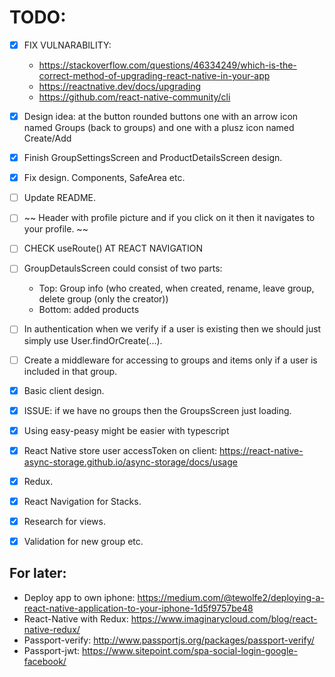# TODO:

-   [x] FIX VULNARABILITY:

    -   https://stackoverflow.com/questions/46334249/which-is-the-correct-method-of-upgrading-react-native-in-your-app
    -   https://reactnative.dev/docs/upgrading
    -   https://github.com/react-native-community/cli

-   [x] Design idea: at the button rounded buttons one with an arrow icon named Groups (back to groups) and one with a plusz icon named Create/Add
-   [x] Finish GroupSettingsScreen and ProductDetailsScreen design.
-   [x] Fix design. Components, SafeArea etc.
-   [ ] Update README.
-   [ ] ~~ Header with profile picture and if you click on it then it navigates to your profile. ~~
-   [ ] CHECK useRoute() AT REACT NAVIGATION
-   [ ] GroupDetaulsScreen could consist of two parts:
    -   Top: Group info (who created, when created, rename, leave group, delete group (only the creator))
    -   Bottom: added products
-   [ ] In authentication when we verify if a user is existing then we should just simply use User.findOrCreate(...).
-   [ ] Create a middleware for accessing to groups and items only if a user is included in that group.
-   [x] Basic client design.
-   [x] ISSUE: if we have no groups then the GroupsScreen just loading.
-   [x] Using easy-peasy might be easier with typescript
-   [x] React Native store user accessToken on client: https://react-native-async-storage.github.io/async-storage/docs/usage
-   [x] Redux.
-   [x] React Navigation for Stacks.
-   [x] Research for views.
-   [x] Validation for new group etc.

## For later:

-   Deploy app to own iphone: https://medium.com/@tewolfe2/deploying-a-react-native-application-to-your-iphone-1d5f9757be48
-   React-Native with Redux: https://www.imaginarycloud.com/blog/react-native-redux/
-   Passport-verify: http://www.passportjs.org/packages/passport-verify/
-   Passport-jwt: https://www.sitepoint.com/spa-social-login-google-facebook/
